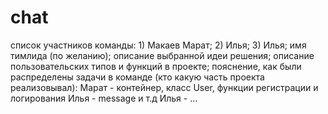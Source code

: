 # chat

список участников команды:
        1) Макаев Марат;
        2) Илья;
        3) Илья;
имя тимлида (по желанию);
описание выбранной идеи решения;
описание пользовательских типов и функций в проекте;
пояснение, как были распределены задачи в команде (кто какую часть проекта реализовывал):
Марат - контейнер, класс User, функции регистрации и логирования
Илья - message и т.д
Илья - ...
